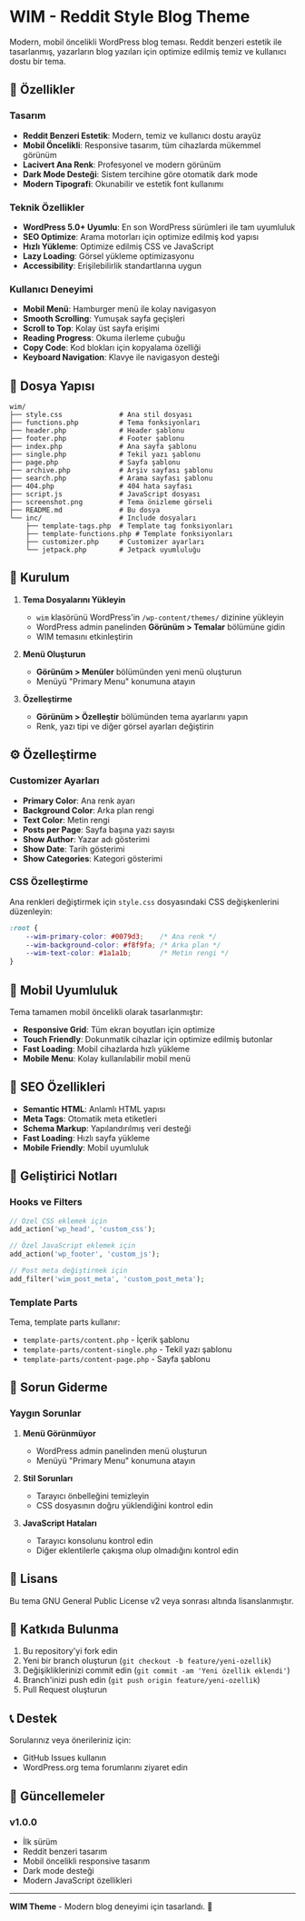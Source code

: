 # WIM - Reddit Style Blog Theme

Modern, mobil öncelikli WordPress blog teması. Reddit benzeri estetik ile tasarlanmış, yazarların blog yazıları için optimize edilmiş temiz ve kullanıcı dostu bir tema.

## 🎨 Özellikler

### Tasarım
- **Reddit Benzeri Estetik**: Modern, temiz ve kullanıcı dostu arayüz
- **Mobil Öncelikli**: Responsive tasarım, tüm cihazlarda mükemmel görünüm
- **Lacivert Ana Renk**: Profesyonel ve modern görünüm
- **Dark Mode Desteği**: Sistem tercihine göre otomatik dark mode
- **Modern Tipografi**: Okunabilir ve estetik font kullanımı

### Teknik Özellikler
- **WordPress 5.0+ Uyumlu**: En son WordPress sürümleri ile tam uyumluluk
- **SEO Optimize**: Arama motorları için optimize edilmiş kod yapısı
- **Hızlı Yükleme**: Optimize edilmiş CSS ve JavaScript
- **Lazy Loading**: Görsel yükleme optimizasyonu
- **Accessibility**: Erişilebilirlik standartlarına uygun

### Kullanıcı Deneyimi
- **Mobil Menü**: Hamburger menü ile kolay navigasyon
- **Smooth Scrolling**: Yumuşak sayfa geçişleri
- **Scroll to Top**: Kolay üst sayfa erişimi
- **Reading Progress**: Okuma ilerleme çubuğu
- **Copy Code**: Kod blokları için kopyalama özelliği
- **Keyboard Navigation**: Klavye ile navigasyon desteği

## 📁 Dosya Yapısı

```
wim/
├── style.css              # Ana stil dosyası
├── functions.php          # Tema fonksiyonları
├── header.php             # Header şablonu
├── footer.php             # Footer şablonu
├── index.php              # Ana sayfa şablonu
├── single.php             # Tekil yazı şablonu
├── page.php               # Sayfa şablonu
├── archive.php            # Arşiv sayfası şablonu
├── search.php             # Arama sayfası şablonu
├── 404.php                # 404 hata sayfası
├── script.js              # JavaScript dosyası
├── screenshot.png         # Tema önizleme görseli
├── README.md              # Bu dosya
└── inc/                   # Include dosyaları
    ├── template-tags.php  # Template tag fonksiyonları
    ├── template-functions.php # Template fonksiyonları
    ├── customizer.php     # Customizer ayarları
    └── jetpack.php        # Jetpack uyumluluğu
```

## 🚀 Kurulum

1. **Tema Dosyalarını Yükleyin**
   - `wim` klasörünü WordPress'in `/wp-content/themes/` dizinine yükleyin
   - WordPress admin panelinden **Görünüm > Temalar** bölümüne gidin
   - WIM temasını etkinleştirin

2. **Menü Oluşturun**
   - **Görünüm > Menüler** bölümünden yeni menü oluşturun
   - Menüyü "Primary Menu" konumuna atayın

3. **Özelleştirme**
   - **Görünüm > Özelleştir** bölümünden tema ayarlarını yapın
   - Renk, yazı tipi ve diğer görsel ayarları değiştirin

## ⚙️ Özelleştirme

### Customizer Ayarları
- **Primary Color**: Ana renk ayarı
- **Background Color**: Arka plan rengi
- **Text Color**: Metin rengi
- **Posts per Page**: Sayfa başına yazı sayısı
- **Show Author**: Yazar adı gösterimi
- **Show Date**: Tarih gösterimi
- **Show Categories**: Kategori gösterimi

### CSS Özelleştirme
Ana renkleri değiştirmek için `style.css` dosyasındaki CSS değişkenlerini düzenleyin:

```css
:root {
    --wim-primary-color: #0079d3;    /* Ana renk */
    --wim-background-color: #f8f9fa; /* Arka plan */
    --wim-text-color: #1a1a1b;       /* Metin rengi */
}
```

## 📱 Mobil Uyumluluk

Tema tamamen mobil öncelikli olarak tasarlanmıştır:
- **Responsive Grid**: Tüm ekran boyutları için optimize
- **Touch Friendly**: Dokunmatik cihazlar için optimize edilmiş butonlar
- **Fast Loading**: Mobil cihazlarda hızlı yükleme
- **Mobile Menu**: Kolay kullanılabilir mobil menü

## 🎯 SEO Özellikleri

- **Semantic HTML**: Anlamlı HTML yapısı
- **Meta Tags**: Otomatik meta etiketleri
- **Schema Markup**: Yapılandırılmış veri desteği
- **Fast Loading**: Hızlı sayfa yükleme
- **Mobile Friendly**: Mobil uyumluluk

## 🔧 Geliştirici Notları

### Hooks ve Filters
```php
// Özel CSS eklemek için
add_action('wp_head', 'custom_css');

// Özel JavaScript eklemek için
add_action('wp_footer', 'custom_js');

// Post meta değiştirmek için
add_filter('wim_post_meta', 'custom_post_meta');
```

### Template Parts
Tema, template parts kullanır:
- `template-parts/content.php` - İçerik şablonu
- `template-parts/content-single.php` - Tekil yazı şablonu
- `template-parts/content-page.php` - Sayfa şablonu

## 🐛 Sorun Giderme

### Yaygın Sorunlar

1. **Menü Görünmüyor**
   - WordPress admin panelinden menü oluşturun
   - Menüyü "Primary Menu" konumuna atayın

2. **Stil Sorunları**
   - Tarayıcı önbelleğini temizleyin
   - CSS dosyasının doğru yüklendiğini kontrol edin

3. **JavaScript Hataları**
   - Tarayıcı konsolunu kontrol edin
   - Diğer eklentilerle çakışma olup olmadığını kontrol edin

## 📄 Lisans

Bu tema GNU General Public License v2 veya sonrası altında lisanslanmıştır.

## 🤝 Katkıda Bulunma

1. Bu repository'yi fork edin
2. Yeni bir branch oluşturun (`git checkout -b feature/yeni-ozellik`)
3. Değişikliklerinizi commit edin (`git commit -am 'Yeni özellik eklendi'`)
4. Branch'inizi push edin (`git push origin feature/yeni-ozellik`)
5. Pull Request oluşturun

## 📞 Destek

Sorularınız veya önerileriniz için:
- GitHub Issues kullanın
- WordPress.org tema forumlarını ziyaret edin

## 🔄 Güncellemeler

### v1.0.0
- İlk sürüm
- Reddit benzeri tasarım
- Mobil öncelikli responsive tasarım
- Dark mode desteği
- Modern JavaScript özellikleri

---

**WIM Theme** - Modern blog deneyimi için tasarlandı. 🚀 